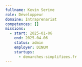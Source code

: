 ```yaml
---
fullname: Kevin Serine
role: Développeur
domaine: Intraprenariat
competences: []
missions:
  - start: 2025-01-06
    end: 2025-04-06
    status: admin
    employer: DINUM
    startups:
      - demarches-simplifiees.fr
---
```

